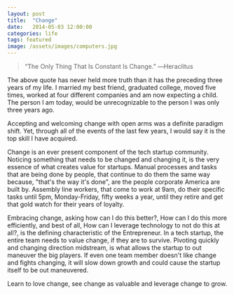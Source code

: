 ```yaml
---
layout: post
title:  "Change"
date:   2014-05-03 12:00:00
categories: life
tags: featured
image: /assets/images/computers.jpg
---
```


> “The Only Thing That Is Constant Is Change.” ―Heraclitus

The above quote has never held more truth than it has the preceding three years of my life. I married my best friend, graduated college, moved five times, worked at four different companies and am now expecting a child. The person I am today, would be unrecognizable to the person I was only three years ago.

Accepting and welcoming change with open arms was a definite paradigm shift. Yet, through all of the events of the last few years, I would say it is the top skill I have acquired.

Change is an ever present component of the tech startup community. Noticing something that needs to be changed and changing it, is the very essence of what creates value for startups. Manual processes and tasks that are being done by people, that continue to do them the same way because, "that's the way it's done", are the people corporate America are built by. Assembly line workers, that come to work at 9am, do their specific tasks until 5pm, Monday-Friday, fifty weeks a year, until they retire and get that gold watch for their years of loyalty.

Embracing change, asking how can I do this better?, How can I do this more efficiently, and best of all, How can I leverage technology to not do this at all?, is the defining characteristic of the Entrepreneur. In a tech startup, the entire team needs to value change, if they are to survive. Pivoting quickly and changing direction midstream, is what allows the startup to out maneuver the big players. If even one team member doesn't like change and fights changing, it will slow down growth and could cause the startup itself to be out maneuvered.

Learn to love change, see change as valuable and leverage change to grow.

